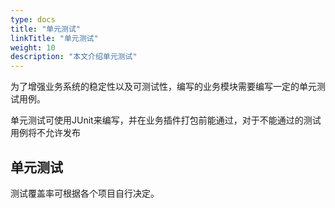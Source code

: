 ```yaml
---
type: docs
title: "单元测试"
linkTitle: "单元测试"
weight: 10
description: "本文介绍单元测试"
---
```


为了增强业务系统的稳定性以及可测试性，编写的业务模块需要编写一定的单元测试用例。

单元测试可使用JUnit来编写，并在业务插件打包前能通过，对于不能通过的测试用例将不允许发布

## 单元测试

测试覆盖率可根据各个项目自行决定。